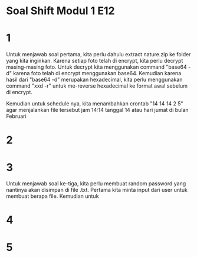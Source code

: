# Soal Shift Modul 1 E12
# 1
Untuk menjawab soal pertama, kita perlu dahulu extract nature.zip ke folder yang kita inginkan. Karena setiap foto telah di encrypt, kita perlu decrypt masing-masing foto. Untuk decrypt kita menggunakan command "base64 -d" karena foto telah di encrypt menggunakan base64. Kemudian karena hasil dari "base64 -d" merupakan hexadecimal, kita perlu menggunakan command "xxd -r" untuk me-reverse hexadecimal ke format awal sebelum di encrypt.

Kemudian untuk schedule nya, kita menambahkan crontab 
"14 14 14 2 5" agar menjalankan file tersebut jam 14:14 tanggal 14 atau hari jumat di bulan Februari
# 2


# 3
Untuk menjawab soal ke-tiga, kita perlu membuat random password yang nantinya akan disimpan di file .txt. Pertama kita minta input dari user untuk membuat berapa file. Kemudian untuk 

# 4


# 5
